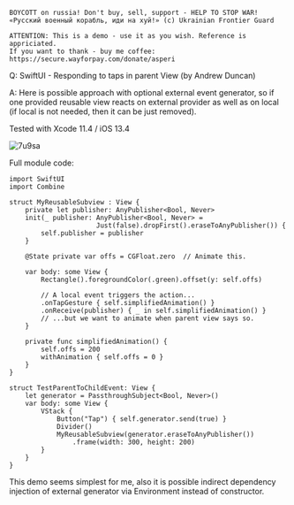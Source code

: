 ```
BOYCOTT on russia! Don't buy, sell, support - HELP TO STOP WAR!
«Русский военный корабль, иди на хуй!» (c) Ukrainian Frontier Guard

ATTENTION: This is a demo - use it as you wish. Reference is appriciated.
If you want to thank - buy me coffee: https://secure.wayforpay.com/donate/asperi
```

Q: SwiftUI - Responding to taps in parent View (by Andrew Duncan)

A: Here is possible approach with optional external event generator, so if one provided reusable view reacts on external provider as well as on local (if local is not needed, then it can be just removed).

Tested with Xcode 11.4 / iOS 13.4

![7u9sa](https://user-images.githubusercontent.com/62171579/170254564-4c5b870c-73c4-46f6-b02e-77a174f9557b.gif)

Full module code:

    import SwiftUI
    import Combine
    
    struct MyReusableSubview : View {
        private let publisher: AnyPublisher<Bool, Never>
        init(_ publisher: AnyPublisher<Bool, Never> = 
                          Just(false).dropFirst().eraseToAnyPublisher()) {
            self.publisher = publisher
        }
    
        @State private var offs = CGFloat.zero  // Animate this.
    
        var body: some View {
            Rectangle().foregroundColor(.green).offset(y: self.offs)
    
            // A local event triggers the action...
            .onTapGesture { self.simplifiedAnimation() }
            .onReceive(publisher) { _ in self.simplifiedAnimation() }
            // ...but we want to animate when parent view says so.
        }
    
        private func simplifiedAnimation() {
            self.offs = 200
            withAnimation { self.offs = 0 }
        }
    }
    
    struct TestParentToChildEvent: View {
        let generator = PassthroughSubject<Bool, Never>()
        var body: some View {
            VStack {
                Button("Tap") { self.generator.send(true) }
                Divider()
                MyReusableSubview(generator.eraseToAnyPublisher())
                    .frame(width: 300, height: 200)
            }
        }
    }
    
This demo seems simplest for me, also it is possible indirect dependency injection of external generator via Environment instead of constructor.
